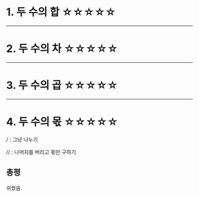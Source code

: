 # 1. 두 수의 합 ☆☆☆☆☆

---

# 2. 두 수의 차 ☆☆☆☆☆

---

# 3. 두 수의 곱 ☆☆☆☆☆

---

# 4. 두 수의 몫 ☆☆☆☆☆

/ : 그냥 나누기

// : 나머지를 버리고 몫만 구하기

## 총평

쉬웠음.
